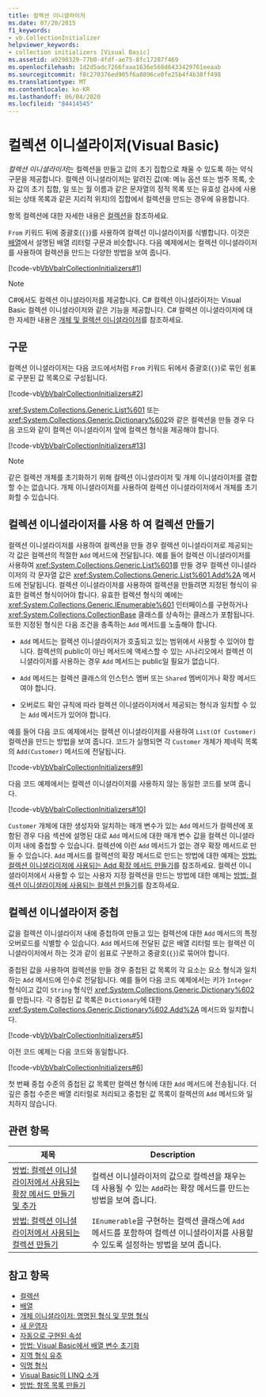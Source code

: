 ```yaml
---
title: 컬렉션 이니셜라이저
ms.date: 07/20/2015
f1_keywords:
- vb.CollectionInitializer
helpviewer_keywords:
- collection initializers [Visual Basic]
ms.assetid: a9290329-77b0-4fdf-ae75-8fc17287f469
ms.openlocfilehash: 1d2d5adc7266faaa1636e568d6433429761eeaab
ms.sourcegitcommit: f8c270376ed905f6a8896ce0fe25b4f4b38ff498
ms.translationtype: MT
ms.contentlocale: ko-KR
ms.lasthandoff: 06/04/2020
ms.locfileid: "84414545"
---
```

# <a name="collection-initializers-visual-basic"></a>컬렉션 이니셜라이저(Visual Basic)

*컬렉션 이니셜라이저*는 컬렉션을 만들고 값의 초기 집합으로 채울 수 있도록 하는 약식 구문을 제공합니다. 컬렉션 이니셜라이저는 알려진 값(예: 메뉴 옵션 또는 범주 목록, 숫자 값의 초기 집합, 일 또는 월 이름과 같은 문자열의 정적 목록 또는 유효성 검사에 사용되는 상태 목록과 같은 지리적 위치)의 집합에서 컬렉션을 만드는 경우에 유용합니다.

항목 컬렉션에 대한 자세한 내용은 [컬렉션](../../concepts/collections.md)을 참조하세요.

`From` 키워드 뒤에 중괄호(`{}`)를 사용하여 컬렉션 이니셜라이저를 식별합니다. 이것은 [배열](../arrays/index.md)에서 설명된 배열 리터럴 구문과 비슷합니다. 다음 예제에서는 컬렉션 이니셜라이저를 사용하여 컬렉션을 만드는 다양한 방법을 보여 줍니다.

[!code-vb[VbVbalrCollectionInitializers#1](../../../../../samples/snippets/visualbasic/VS_Snippets_VBCSharp/VbVbalrCollectionInitializers/VB/Module1.vb#1)]

> [!NOTE]
> C#에서도 컬렉션 이니셜라이저를 제공합니다. C# 컬렉션 이니셜라이저는 Visual Basic 컬렉션 이니셜라이저와 같은 기능을 제공합니다. C# 컬렉션 이니셜라이저에 대한 자세한 내용은 [개체 및 컬렉션 이니셜라이저](../../../../csharp/programming-guide/classes-and-structs/object-and-collection-initializers.md)를 참조하세요.

## <a name="syntax"></a>구문

컬렉션 이니셜라이저는 다음 코드에서처럼 `From` 키워드 뒤에서 중괄호(`{}`)로 묶인 쉼표로 구분된 값 목록으로 구성됩니다.

[!code-vb[VbVbalrCollectionInitializers#2](../../../../../samples/snippets/visualbasic/VS_Snippets_VBCSharp/VbVbalrCollectionInitializers/VB/Module1.vb#2)]

<xref:System.Collections.Generic.List%601> 또는 <xref:System.Collections.Generic.Dictionary%602>와 같은 컬렉션을 만들 경우 다음 코드와 같이 컬렉션 이니셜라이저 앞에 컬렉션 형식을 제공해야 합니다.

[!code-vb[VbVbalrCollectionInitializers#13](../../../../../samples/snippets/visualbasic/VS_Snippets_VBCSharp/VbVbalrCollectionInitializers/VB/Module1.vb#13)]

> [!NOTE]
> 같은 컬렉션 개체를 초기화하기 위해 컬렉션 이니셜라이저 및 개체 이니셜라이저를 결합할 수는 없습니다. 개체 이니셜라이저를 사용하여 컬렉션 이니셜라이저에서 개체를 초기화할 수 있습니다.

## <a name="creating-a-collection-by-using-a-collection-initializer"></a>컬렉션 이니셜라이저를 사용 하 여 컬렉션 만들기

컬렉션 이니셜라이저를 사용하여 컬렉션을 만들 경우 컬렉션 이니셜라이저로 제공되는 각 값은 컬렉션의 적절한 `Add` 메서드에 전달됩니다. 예를 들어 컬렉션 이니셜라이저를 사용하여 <xref:System.Collections.Generic.List%601>를 만들 경우 컬렉션 이니셜라이저의 각 문자열 값은 <xref:System.Collections.Generic.List%601.Add%2A> 메서드에 전달됩니다. 컬렉션 이니셜라이저를 사용하여 컬렉션을 만들려면 지정된 형식이 유효한 컬렉션 형식이어야 합니다. 유효한 컬렉션 형식의 예에는 <xref:System.Collections.Generic.IEnumerable%601> 인터페이스를 구현하거나 <xref:System.Collections.CollectionBase> 클래스를 상속하는 클래스가 포함됩니다. 또한 지정된 형식은 다음 조건을 충족하는 `Add` 메서드를 노출해야 합니다.

- `Add` 메서드는 컬렉션 이니셜라이저가 호출되고 있는 범위에서 사용할 수 있어야 합니다. 컬렉션의 public이 아닌 메서드에 액세스할 수 있는 시나리오에서 컬렉션 이니셜라이저를 사용하는 경우 `Add` 메서드는 public일 필요가 없습니다.

- `Add` 메서드는 컬렉션 클래스의 인스턴스 멤버 또는 `Shared` 멤버이거나 확장 메서드여야 합니다.

- 오버로드 확인 규칙에 따라 컬렉션 이니셜라이저에서 제공되는 형식과 일치할 수 있는 `Add` 메서드가 있어야 합니다.

 예를 들어 다음 코드 예제에서는 컬렉션 이니셜라이저를 사용하여 `List(Of Customer)` 컬렉션을 만드는 방법을 보여 줍니다. 코드가 실행되면 각 `Customer` 개체가 제네릭 목록의 `Add(Customer)` 메서드에 전달됩니다.

[!code-vb[VbVbalrCollectionInitializers#9](../../../../../samples/snippets/visualbasic/VS_Snippets_VBCSharp/VbVbalrCollectionInitializers/VB/Module1.vb#9)]

다음 코드 예제에서는 컬렉션 이니셜라이저를 사용하지 않는 동일한 코드를 보여 줍니다.

[!code-vb[VbVbalrCollectionInitializers#10](../../../../../samples/snippets/visualbasic/VS_Snippets_VBCSharp/VbVbalrCollectionInitializers/VB/Module1.vb#10)]

`Customer` 개체에 대한 생성자와 일치하는 매개 변수가 있는 `Add` 메서드가 컬렉션에 포함된 경우 다음 섹션에 설명된 대로 `Add` 메서드에 대한 매개 변수 값을 컬렉션 이니셜라이저 내에 중첩할 수 있습니다. 컬렉션에 이런 `Add` 메서드가 없는 경우 확장 메서드로 만들 수 있습니다. `Add` 메서드를 컬렉션의 확장 메서드로 만드는 방법에 대한 예제는 [방법: 컬렉션 이니셜라이저에 사용되는 Add 확장 메서드 만들기](how-to-create-an-add-extension-method-used-by-a-collection-initializer.md)를 참조하세요. 컬렉션 이니셜라이저에서 사용할 수 있는 사용자 지정 컬렉션을 만드는 방법에 대한 예제는 [방법: 컬렉션 이니셜라이저에 사용되는 컬렉션 만들기](how-to-create-a-collection-used-by-a-collection-initializer.md)를 참조하세요.

## <a name="nesting-collection-initializers"></a>컬렉션 이니셜라이저 중첩

값을 컬렉션 이니셜라이저 내에 중첩하여 만들고 있는 컬렉션에 대한 `Add` 메서드의 특정 오버로드를 식별할 수 있습니다. `Add` 메서드에 전달된 값은 배열 리터럴 또는 컬렉션 이니셜라이저에서 하는 것과 같이 쉼표로 구분하고 중괄호(`{}`)로 묶어야 합니다.

중첩된 값을 사용하여 컬렉션을 만들 경우 중첩된 값 목록의 각 요소는 요소 형식과 일치하는 `Add` 메서드에 인수로 전달됩니다. 예를 들어 다음 코드 예제에서는 키가 `Integer` 형식이고 값이 `String` 형식인 <xref:System.Collections.Generic.Dictionary%602>를 만듭니다. 각 중첩된 값 목록은 `Dictionary`에 대한 <xref:System.Collections.Generic.Dictionary%602.Add%2A> 메서드와 일치합니다.

[!code-vb[VbVbalrCollectionInitializers#5](../../../../../samples/snippets/visualbasic/VS_Snippets_VBCSharp/VbVbalrCollectionInitializers/VB/Module1.vb#5)]

이전 코드 예제는 다음 코드와 동일합니다.

[!code-vb[VbVbalrCollectionInitializers#6](../../../../../samples/snippets/visualbasic/VS_Snippets_VBCSharp/VbVbalrCollectionInitializers/VB/Module1.vb#6)]

첫 번째 중첩 수준의 중첩된 값 목록만 컬렉션 형식에 대한 `Add` 메서드에 전송됩니다. 더 깊은 중첩 수준은 배열 리터럴로 처리되고 중첩된 값 목록이 컬렉션의 `Add` 메서드와 일치하지 않습니다.

## <a name="related-topics"></a>관련 항목

|제목|Description|
|---|---|
|[방법: 컬렉션 이니셜라이저에서 사용되는 확장 메서드 만들기 및 추가](how-to-create-an-add-extension-method-used-by-a-collection-initializer.md)|컬렉션 이니셜라이저의 값으로 컬렉션을 채우는 데 사용될 수 있는 `Add`라는 확장 메서드를 만드는 방법을 보여 줍니다.|
|[방법: 컬렉션 이니셜라이저에서 사용되는 컬렉션 만들기](how-to-create-a-collection-used-by-a-collection-initializer.md)|`IEnumerable`을 구현하는 컬렉션 클래스에 `Add` 메서드를 포함하여 컬렉션 이니셜라이저를 사용할 수 있도록 설정하는 방법을 보여 줍니다.|

## <a name="see-also"></a>참고 항목

- [컬렉션](../../concepts/collections.md)
- [배열](../arrays/index.md)
- [개체 이니셜라이저: 명명된 형식 및 무명 형식](../objects-and-classes/object-initializers-named-and-anonymous-types.md)
- [새 운영자](../../../language-reference/operators/new-operator.md)
- [자동으로 구현된 속성](../procedures/auto-implemented-properties.md)
- [방법: Visual Basic에서 배열 변수 초기화](../arrays/how-to-initialize-an-array-variable.md)
- [지역 형식 유추](../variables/local-type-inference.md)
- [익명 형식](../objects-and-classes/anonymous-types.md)
- [Visual Basic의 LINQ 소개](../linq/introduction-to-linq.md)
- [방법: 항목 목록 만들기](../../concepts/linq/how-to-create-a-list-of-items.md)
